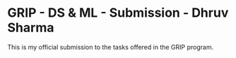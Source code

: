 # GRIP - DS & ML - Submission - Dhruv Sharma

This is my official submission to the tasks offered in the GRIP program.

